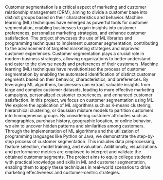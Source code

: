 Customer segmentation is a critical aspect of marketing and customer relationship management 
(CRM), aiming to divide a customer base into distinct groups based on their characteristics and 
behavior. Machine learning (ML) techniques have emerged as powerful tools for customer 
segmentation, enabling businesses to gain insights into customer preferences, personalize 
marketing strategies, and enhance customer satisfaction. The project showcases the use of ML 
libraries and programming techniques to implement customer segmentation, contributing to the 
advancement of targeted marketing strategies and improved customer experiences. 
Customer segmentation plays a crucial role in modern business strategies, allowing 
organizations to better understand and cater to the diverse needs and preferences of their 
customers. Machine learning (ML) techniques have revolutionized the process of customer 
segmentation by enabling the automated identification of distinct customer segments based on 
their behavior, characteristics, and preferences. By leveraging ML algorithms, businesses can 
extract valuable insights from large and complex customer datasets, leading to more effective 
marketing campaigns, personalized customer experiences, and enhanced customer satisfaction. 
In this project, we focus on customer segmentation using ML. We explore the application of 
ML algorithms such as K-means clustering, hierarchical clustering, or Gaussian mixture 
models to partition customers into homogeneous groups. By considering customer attributes 
such as demographics, purchase history, geographic location, or online behavior, we aim to 
uncover hidden patterns and similarities among customers. 
Through the implementation of ML algorithms and the utilization of programming languages 
like Python or Java, we demonstrate the step-by-step process of customer segmentation. This 
includes data preprocessing, feature selection, model training, and evaluation. Additionally, 
visualizations and performance metrics are employed to interpret and validate the obtained 
customer segments. 
The project aims to equip college students with practical knowledge and skills in ML and 
customer segmentation, enabling them to apply these techniques in real-world scenarios to 
drive marketing effectiveness and customer-centric strategies. 
